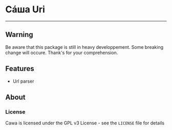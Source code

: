 # Сáша Uri
-----

## Warning
Be aware that this package is still in heavy developpement.
Some breaking change will occure. Thank's for your comprehension.

## Features
* Url parser

## About

### License

Cawa is licensed under the GPL v3 License - see the `LICENSE` file for details
